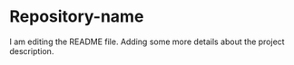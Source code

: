 # Repository-name

I am editing the README file. Adding some more details about the project description.
